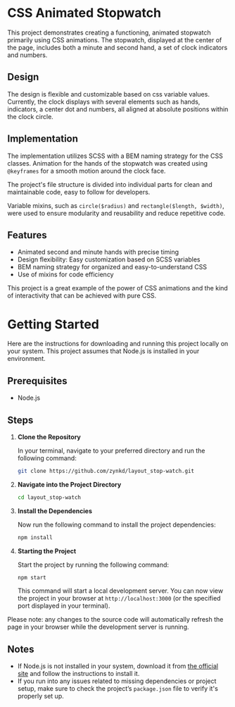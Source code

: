 # CSS Animated Stopwatch

This project demonstrates creating a functioning, animated stopwatch primarily using CSS animations. The stopwatch, displayed at the center of the page, includes both a minute and second hand, a set of clock indicators and numbers.

## Design
The design is flexible and customizable based on css variable values. Currently, the clock displays with several elements such as hands, indicators, a center dot and numbers, all aligned at absolute positions within the clock circle.

## Implementation
The implementation utilizes SCSS with a BEM naming strategy for the CSS classes. Animation for the hands of the stopwatch was created using `@keyframes` for a smooth motion around the clock face. 

The project's file structure is divided into individual parts for clean and maintainable code, easy to follow for developers. 

Variable mixins, such as `circle($radius)` and `rectangle($length, $width)`, were used to ensure modularity and reusability and reduce repetitive code.

## Features
* Animated second and minute hands with precise timing
* Design flexibility: Easy customization based on SCSS variables
* BEM naming strategy for organized and easy-to-understand CSS
* Use of mixins for code efficiency 

This project is a great example of the power of CSS animations and the kind of interactivity that can be achieved with pure CSS.

# Getting Started

Here are the instructions for downloading and running this project locally on your system. This project assumes that Node.js is installed in your environment.

## Prerequisites

* Node.js

## Steps

1. **Clone the Repository**

   In your terminal, navigate to your preferred directory and run the following command:

   ```bash
   git clone https://github.com/zynkd/layout_stop-watch.git
   ```
    
2. **Navigate into the Project Directory**

    ```bash
    cd layout_stop-watch
    ```
   
3. **Install the Dependencies**

   Now run the following command to install the project dependencies:

   ```bash
   npm install
   ```
   
4. **Starting the Project**

   Start the project by running the following command:

   ```bash
   npm start
   ```
   
   This command will start a local development server. You can now view the project in your browser at `http://localhost:3000` (or the specified port displayed in your terminal).

Please note: any changes to the source code will automatically refresh the page in your browser while the development server is running.

## Notes

* If Node.js is not installed in your system, download it from [the official site](https://nodejs.org/) and follow the instructions to install it.
* If you run into any issues related to missing dependencies or project setup, make sure to check the project’s `package.json` file to verify it's properly set up.
